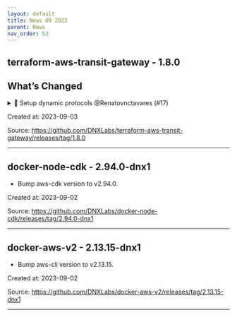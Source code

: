 ```yaml
---
layout: default
title: News 09 2023
parent: News
nav_order: 53
---
```




## terraform-aws-transit-gateway - 1.8.0
## What’s Changed
<details>
  <summary>🔧 Setup dynamic protocols @Renatovnctavares (#17)</summary>

  Describe the big picture of your changes here to communicate to the maintainers why we should accept this pull request. If it fixes a bug or resolves a feature request, be sure to link to that issue.

## Types of changes

What types of changes does your code introduce to <repo_name>?
_Put an `x` in the boxes that apply_

- [ ] Bugfix (non-breaking change which fixes an issue)
- [x] New feature (non-breaking change which adds functionality)
- [ ] Breaking change (fix or feature that would cause existing functionality to not work as expected)
- [ ] Documentation Update (if none of the other choices apply)

## Checklist

_Put an `x` in the boxes that apply. You can also fill these out after creating the PR. If you're unsure about any of them, don't hesitate to ask. We're here to help! This is simply a reminder of what we are going to look for before merging your code._

- [x] I have read the CONTRIBUTING.md doc.
- [x] I have added necessary documentation (if appropriate).
- [x] Any dependent changes have been merged and published in downstream modules.

## Further comments

If this is a relatively large or complex change, kick off the discussion by explaining why you chose the solution you did and what alternatives you considered, etc...
</details>


Created at: 2023-09-03

<!-- TODO: Include source link to the version tag -->
Source: https://github.com/DNXLabs/terraform-aws-transit-gateway/releases/tag/1.8.0

---


## docker-node-cdk - 2.94.0-dnx1
- Bump aws-cdk version to v2.94.0.

Created at: 2023-09-02

<!-- TODO: Include source link to the version tag -->
Source: https://github.com/DNXLabs/docker-node-cdk/releases/tag/2.94.0-dnx1

---


## docker-aws-v2 - 2.13.15-dnx1
- Bump aws-cli version to v2.13.15.

Created at: 2023-09-02

<!-- TODO: Include source link to the version tag -->
Source: https://github.com/DNXLabs/docker-aws-v2/releases/tag/2.13.15-dnx1

---

